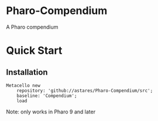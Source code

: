 # Pharo-Compendium
A Pharo compendium

# Quick Start
## Installation

```Smalltalk
Metacello new 
	repository: 'github://astares/Pharo-Compendium/src';
	baseline: 'Compendium';
	load
```

Note: only works in Pharo 9 and later 
